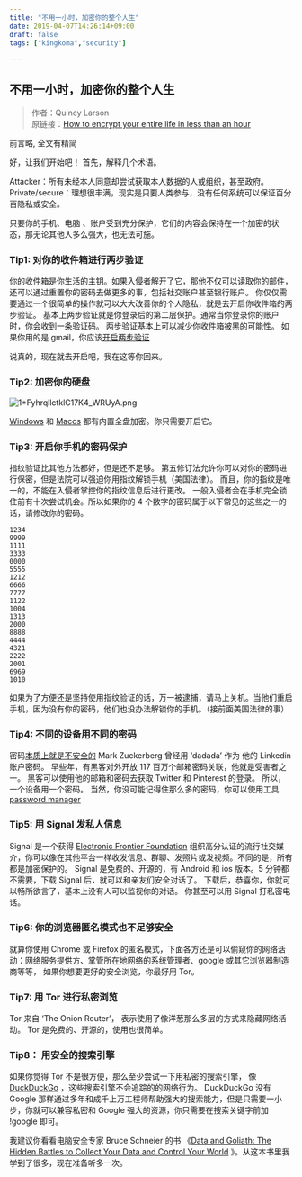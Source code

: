 ```yaml
---
title: "不用一小时，加密你的整个人生"
date: 2019-04-07T14:26:14+09:00
draft: false
tags: ["kingkoma","security"]

---
```

## 不用一小时，加密你的整个人生

> 作者：Quincy Larson </br>
> 原链接：[How to encrypt your entire life in less than an hour
](https://medium.freecodecamp.org/tor-signal-and-beyond-a-law-abiding-citizens-guide-to-privacy-1a593f2104c3?from=singlemessage&isappinstalled=0)

前言略,
全文有精简


好，让我们开始吧！
首先，解释几个术语。

Attacker：所有未经本人同意却尝试获取本人数据的人或组织，甚至政府。</br>
Private/secure：理想很丰满，现实是只要人类参与，没有任何系统可以保证百分百隐私或安全。

只要你的手机、电脑 、账户受到充分保护，它们的内容会保持在一个加密的状态，那无论其他人多么强大，也无法可施。

### Tip1: 对你的收件箱进行两步验证
你的收件箱是你生活的主钥。如果入侵者解开了它，那他不仅可以读取你的邮件，还可以通过重置你的密码去做更多的事，包括社交账户甚至银行账户。
你仅仅需要通过一个很简单的操作就可以大大改善你的个人隐私，就是去开启你收件箱的两步验证。
基本上两步验证就是你登录后的第二层保护。通常当你登录你的账户时，你会收到一条验证码。
两步验证基本上可以减少你收件箱被黑的可能性。
如果你用的是 gmail，你应该[开启两步验证](https://myaccount.google.com/security#signin)

说真的，现在就去开启吧，我在这等你回来。

### Tip2: 加密你的硬盘
![1*FyhrqllctklC17K4_WRUyA.png](https://cdn-images-1.medium.com/max/1600/1*FyhrqllctklC17K4_WRUyA.png)

[Windows](https://support.microsoft.com/en-us/instantanswers/e7d75dd2-29c2-16ac-f03d-20cfdf54202f/turn-on-device-encryption) 和 [Macos](https://support.apple.com/en-us/HT204837) 都有内置全盘加密。你只需要开启它。

### Tip3: 开启你手机的密码保护
指纹验证比其他方法都好，但是还不足够。
第五修订法允许你可以对你的密码进行保密，但是法院可以强迫你用指纹解锁手机（美国法律）。
而且，你的指纹是唯一的，不能在入侵者掌控你的指纹信息后进行更改。
一般入侵者会在手机完全锁住前有十次尝试机会。所以如果你的 4 个数字的密码属于以下常见的这些之一的话，请修改你的密码。
```
1234  
9999
1111  
3333
0000  
5555
1212  
6666
7777  
1122
1004  
1313
2000  
8888
4444  
4321
2222  
2001
6969  
1010
```
如果为了方便还是坚持使用指纹验证的话，万一被逮捕，请马上关机。当他们重启手机，因为没有你的密码，他们也没办法解锁你的手机。（接前面美国法律的事）

### Tip4: 不同的设备用不同的密码
密码[本质上就是不安全的](https://medium.freecodecamp.com/360-million-reasons-to-destroy-all-passwords-9a100b2b5001)
Mark Zuckerberg 曾经用 ‘dadada’ 作为 他的 Linkedin 账户密码。
早些年，有黑客对外开放 117 百万个邮箱密码关联，他就是受害者之一。
黑客可以使用他的邮箱和密码去获取 Twitter 和 Pinterest 的登录。
所以，一个设备用一个密码。
当然，你没可能记得住那么多的密码，你可以使用工具 [password manager](https://en.wikipedia.org/wiki/Password_manager)

### Tip5: 用 Signal 发私人信息
Signal 是一个获得 [Electronic Frontier Foundation](https://www.eff.org/node/82654)  组织高分认证的流行社交媒介，你可以像在其他平台一样收发信息、群聊、发照片或发视频。不同的是，所有都是加密保护的。
Signal 是免费的、开源的，有 Android 和 ios 版本。5 分钟都不需要，下载 Signal 后，就可以和亲友们安全对话了。
下载后，恭喜你，你就可以畅所欲言了，基本上没有人可以监视你的对话。
你甚至可以用 Signal 打私密电话。

### Tip6: 你的浏览器匿名模式也不足够安全
就算你使用 Chrome 或 Firefox 的匿名模式，下面各方还是可以偷窥你的网络活动：网络服务提供方、掌管所在地网络的系统管理者、google 或其它浏览器制造商等等，
如果你想要更好的安全浏览，你最好用 Tor。

### Tip7:  用 Tor 进行私密浏览
Tor 来自 ‘The Onion Router’， 表示使用了像洋葱那么多层的方式来隐藏网络活动。
Tor 是免费的、开源的，使用也很简单。

### Tip8： 用安全的搜索引擎
如果你觉得 Tor 不是很方便，那么至少尝试一下用私密的搜索引擎， 像 [DuckDuckGo](https://duckduckgo.com/privacy) ，这些搜索引擎不会追踪的的网络行为。
DuckDuckGo 没有 Google 那样通过多年和成千上万工程师帮助强大的搜索能力，但是只需要一小步，你就可以兼容私密和 Google 强大的资源，你只需要在搜索关键字前加 !google 即可。

我建议你看看电脑安全专家 Bruce Schneier 的书 《[Data and Goliath: The Hidden Battles to Collect Your Data and Control Your World](http://amzn.to/2mjheuO) 》。从这本书里我学到了很多，现在准备听多一次。
